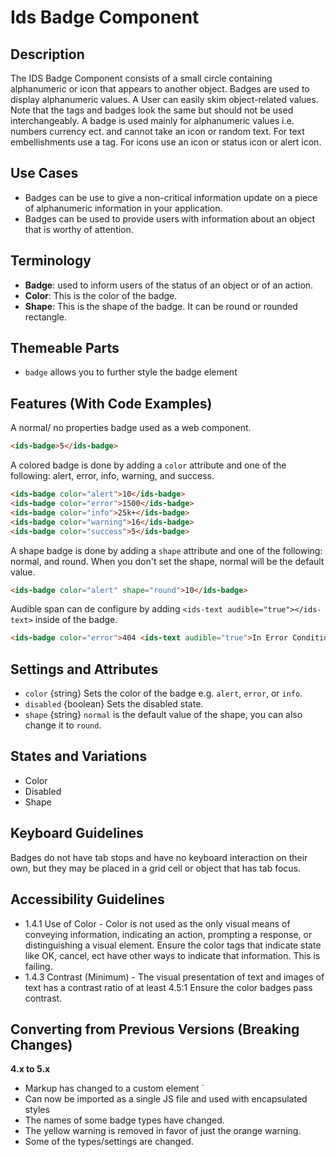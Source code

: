 # Ids Badge Component

## Description

The IDS Badge Component consists of a small circle containing alphanumeric or icon that appears to another object. Badges are used to display alphanumeric values. A User can easily skim object-related values. Note that the tags and badges look the same but should not be used interchangeably. A badge is used mainly for alphanumeric values i.e. numbers currency ect. and cannot take an icon or random text. For text embellishments use a tag. For icons use an icon or status icon or alert icon.

## Use Cases

- Badges can be use to give a non-critical information update on a piece of alphanumeric information in your application.
- Badges can be used to provide users with information about an object that is worthy of attention.

## Terminology

- **Badge**: used to inform users of the status of an object or of an action.
- **Color**: This is the color of the badge.
- **Shape**: This is the shape of the badge. It can be round or rounded rectangle.

## Themeable Parts

- `badge` allows you to further style the badge element

## Features (With Code Examples)

A normal/ no properties badge used as a web component.

```html
<ids-badge>5</ids-badge>
```

A colored badge is done by adding a `color` attribute and one of the following:
alert, error, info, warning, and success.

```html
<ids-badge color="alert">10</ids-badge>
<ids-badge color="error">1500</ids-badge>
<ids-badge color="info">25k+</ids-badge>
<ids-badge color="warning">16</ids-badge>
<ids-badge color="success">5</ids-badge>
```

A shape badge is done by adding a `shape` attribute and one of the following: normal, and round. When you don't set the shape, normal will be the default value.

```html
<ids-badge color="alert" shape="round">10</ids-badge>
```

Audible span can de configure by adding `<ids-text audible="true"></ids-text>` inside of the badge.

```html
<ids-badge color="error">404 <ids-text audible="true">In Error Condition</ids-text></ids-badge>
```

## Settings and Attributes

- `color` {string} Sets the color of the badge e.g. `alert`, `error`, or `info`.
- `disabled` {boolean} Sets the disabled state.
- `shape` {string} `normal` is the default value of the shape, you can also change it to `round`.

## States and Variations

- Color
- Disabled
- Shape

## Keyboard Guidelines

Badges do not have tab stops and have no keyboard interaction on their own, but they may be placed in a grid cell or object that has tab focus.

## Accessibility Guidelines

- 1.4.1 Use of Color - Color is not used as the only visual means of conveying information, indicating an action, prompting a response, or distinguishing a visual element. Ensure the color tags that indicate state like OK, cancel, ect have other ways to indicate that information. This is failing.
- 1.4.3 Contrast (Minimum) - The visual presentation of text and images of text has a contrast ratio of at least 4.5:1 Ensure the color badges pass contrast.

## Converting from Previous Versions (Breaking Changes)

**4.x to 5.x**
- Markup has changed to a custom element `<ids-badge></ids-badge>
- Can now be imported as a single JS file and used with encapsulated styles
- The names of some badge types have changed.
- The yellow warning is removed in favor of just the orange warning.
- Some of the types/settings are changed.
